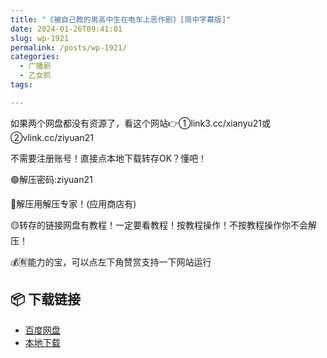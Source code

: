 ```yaml
---
title: "《被自己教的男高中生在电车上恶作剧》[简中字幕版]"
date: 2024-01-26T09:41:01
slug: wp-1921
permalink: /posts/wp-1921/
categories:
  - 广播剧
  - 乙女抓
tags:

---
```


如果两个网盘都没有资源了，看这个网站👉①link3.cc/xianyu21或②vlink.cc/ziyuan21

不需要注册账号！直接点本地下载转存OK？懂吧！

🟢解压密码:ziyuan21

🔵解压用解压专家！(应用商店有)

🟡转存的链接网盘有教程！一定要看教程！按教程操作！不按教程操作你不会解压！

💰🈶能力的宝，可以点左下角赞赏支持一下网站运行

## 📦 下载链接
- [百度网盘](https://blziyuan21.com/pay-download/1921?key=97f406d377&down_id=0)
- [本地下载](https://blziyuan21.com/pay-download/1921?key=97f406d377&down_id=1)

